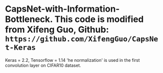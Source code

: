 # CapsNet-with-Information-Bottleneck. This code is modified from Xifeng Guo, Github: `https://github.com/XifengGuo/CapsNet-Keras`
Keras = 2.2, Tensorflow = 1.14
'he normalization' is used in the first convolution layer on CIFAR10 dataset.
